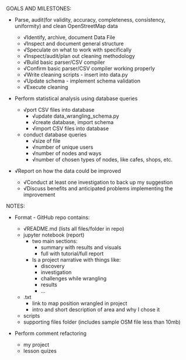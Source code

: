 GOALS AND MILESTONES:
* Parse, audit(for validity, accuracy, completeness, consistency, uniformity) and clean OpenStreetMap data
	* √Identify, archive, document Data File
	* √Inspect and document general structure 
	* √Speculate on what to work with specifically
	* √Inspect/audit/plan out cleaning methodology
	* √Build basic parser/CSV compiler
	* √Confirm basic parser/CSV compiler working properly
	* √Write cleaning scripts - insert into data.py
	* √Update schema - implement schema validation
	* √Execute cleaning 

* Perform statistical analysis using database queries
	* √port CSV files into database
		* √update data_wrangling_schema.py
		* √create database, import schema
		* √import CSV files into database
	* conduct database queries
		* √size of file
		* √number of unique users
		* √number of nodes and ways
		* √number of chosen types of nodes, like cafes, shops, etc.

* √Report on how the data could be improved
	* √Conduct at least one investigation to back up my suggestion
	* √Discuss benefits and anticipated problems implementing the improvement




NOTES:
* Format - GitHub repo contains:
	* √README.md (lists all files/folder in repo)
	* jupyter notebook (report)
		* two main sections:
			* summary with results and visuals
			* full with tutorial/full report
		* Is a project narrative with things like:
			* discovery 
			* investigation
			* challenges while wrangling
			* results
			* ...
	* .txt
		* link to map position wrangled in project
		* intro and short description of area and why I chose it
	* scripts
	* supporting files folder (includes sample OSM file less than 10mb)

* Perform comment refactoring
	* my project
	* lesson quizes
